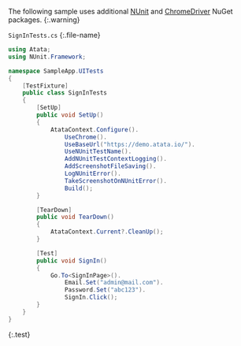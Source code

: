 The following sample uses additional [NUnit](https://www.nuget.org/packages/NUnit/) and [ChromeDriver](https://www.nuget.org/packages/Selenium.WebDriver.ChromeDriver/) NuGet packages.
{:.warning}

`SignInTests.cs`
{:.file-name}

```cs
using Atata;
using NUnit.Framework;

namespace SampleApp.UITests
{
    [TestFixture]
    public class SignInTests
    {
        [SetUp]
        public void SetUp()
        {
            AtataContext.Configure().
                UseChrome().
                UseBaseUrl("https://demo.atata.io/").
                UseNUnitTestName().
                AddNUnitTestContextLogging().
                AddScreenshotFileSaving().
                LogNUnitError().
                TakeScreenshotOnNUnitError().
                Build();
        }

        [TearDown]
        public void TearDown()
        {
            AtataContext.Current?.CleanUp();
        }

        [Test]
        public void SignIn()
        {
            Go.To<SignInPage>().
                Email.Set("admin@mail.com").
                Password.Set("abc123").
                SignIn.Click();
        }
    }
}
```
{:.test}